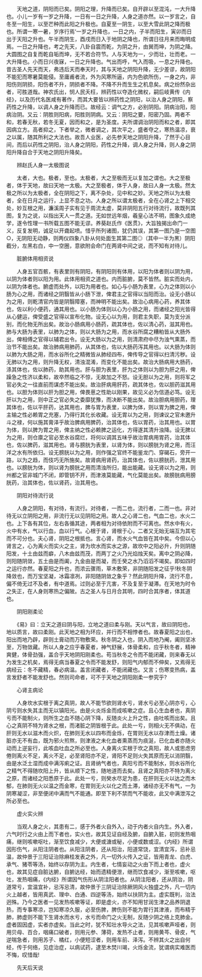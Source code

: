 <!-- { "loadSidebar": true } -->
　　天地之道，阴阳而已矣。阴阳之理，升降而已矣。自开辟以至混沌，一大升降也。小儿一岁有一岁之升降，一日有一日之升降，人身之道亦然。以一岁言之，自冬至一阳生，以至芒种而此阳之升极也。自夏至一阴生，以至大雪此阴之降而极也。所谓一寒一暑，岁序行焉‘一岁之升降也，一日之内，子半而阳生，寅卯而日出于天阳之升也。午半而阴生，酉戌而日入于地阴之降也，所谓日往月来而晦明成焉。一日之升降也，考之先天，八卦自震而乾，为阴之升，由巽而坤，为阴之降。大圆图之自复而乾自垢而坤，无不若合符节。人与天地为一，少而壮，壮而老。一大升降也。小而日兴夜寐，一日之升降也。气出而呼，气入而吸，一息之升降也。昔古圣人先天而天，弗违后天而奉天时，其与天地之阴阳升降，无少差谬，故阴阳不能犯而寒暑莫能侵。至庸甫者流，外为风寒所逼，内为色欲所伤，一身之内，非阳伤则阴损，阳伤者不升，阴损者不降。不降不升而生生之机息矣。病之纷然杂出者，可胜道哉。神农氏出，悯人民夭枉，辨药性以夺造化微权，嗣后岐黄传《内经》，以及历代名医咸有著作，而其大要皆以辨药性之阴阳，以治人身之阴阳，察药性之升降，以调人身之升降而已。故经云：调气之方，必别阴阳。阴病治阳，阳病治阴。又云：阴胜则阳病，阳胜则阴病。又云：阴阳之要，阳密乃固。两者不和，若春无秋，若冬无夏，因而和之，是为圣度。夫所谓调治阴阳而和之者，即其因病立方。高者抑之，下者举之，微者调之，其次平之，盛者夺之，寒热温凉，衰之以属，随其所利之大法也。故吾人业医，必先参天地之阴阳升降，了然于心目间，而后以药性之阴阳，治人身之阴阳，药性之升降，调人身之升降，则人身之阴阳升降自合于天地之阴阳升降矣。

　　辨赵氏人身一太极图说

　　太者，大也。极者，至也。太极者，大之至极而无以复加之谓也。大之至极者，体于天地，故曰天地一太极。大之至极者，体于人身，故曰人身一太极。然太极之所以为太极者，全在阴阳之下，离不杂处，见中和之妙。天地之所以为太极者，全在日月之运行，上显不息之功。人身之所以谓太极者，全在心肾之上下相交处，妙互根之用，濂溪周子实有见于周流太虚，莫非阴阳五行对待流行，故既列其图，复为之说，以指出天人一贯之道。无如世远年烟，羲皇心法不明，图象久成绝学，遂令性理一书所载五图不能无谬。养葵赵氏作《医贯》，大旨独揭出命门一义，反复发明，诚足以开聋起喷。惜乎所列诸图，犹仍其误，其第一图乃是一空图○，无阴阳无动静，则两仪四象八卦从何处面生其第二图◎（其中一半为黑）阴阳截分，左黑右白，中一空圈，意欲附会命门在两肾中间之说，而不知有对待儿。

　　脏腑体用相资说

　　人身五官百骸，有表里则有阴阳，有阴阳则有体用，以阳为体者则以阴为用，以阴为体者则以阳为用。此体用相资之道也。内而脏腑，莫不皆然。脏实而处内，以阴为体者也。腑虚而处外，以阳为用者也。如心与小肠为表里，心为之体则以小肠为心之用，而诸经之阴翳皆从小肠下泄，俾君主之官得以当阳而治。设无小肠以为之用，则乾清官内皆是阴翳障塞，而神明不能出矣。故治心病用心药，养其体也，佐以利小便药，通其用也。以小肠为体则以心为小肠之用，而诸经之阳光皆得从心健运，俾受盛之官得以宣布化物。设无心以为用，则君主失职，莫为支分派别，而化物无所出矣。故治小肠病用小肠药，疏其体也，佐以清心药，滋其用也。肺与大肠为表里，以肺为之体，则以大肠为之用，而水谷所腐之糟粕皆从大肠外出，俾相傅之官得以辅君出令。设无大肠以为之用，则清肃府中尽为浊气熏蒸，而治节不能出矣。故治肺病用肺药，从其体也，佐以大肠药泻其用也。以大肠为体则以肺为大肠之用，而水谷所化之精微皆从肺经四布，俾传导之官得以扫清污秽。设无肺以为之用，则升降无权，清浊混淆，而变化不能出矣。故治大肠病用大肠药，涤其体也，佐以肺药，助其用也。肝与胆为表里，肝为之体则以为胆为肝之用，俾躁急之性济以柔和，故卒然临之不惊，无故加之不怒。设无胆以为之用，则将军之官必失之一往直前而谋虑不能出矣。故治肝病用肝药，疏其体也，佐以胆药滋其用也。以胆为体则以肝为胆之用，俾畏葸之性助以刚果，故见义必为信道必笃。设无肝以为之用，则中正之官必失之委靡犹豫，而决断不能出矣。故治胆病用胆药，理其体也，佐以平肝药，达其用也，脾与胃为表里，以脾为体，则以胃为脾之用，俾主输之性必赖胃之充塞，乃得行其化长收藏。设无胃以为之用，则谏议之官未邀升斗之禄，何以施其膏泽乎故治脾病用脾药，治其体也，佐以胃药，治其用也。以胃为体，则以脾为胃之用，俾主纳之性必赖脾之运化，方得遂其清升浊降。设无脾以为之用，则仓廪之官必至水谷腐烂，将何以调其五味乎故治胃病用胃药，治其体也，佐以脾药，滋其用也。肾与膀胱为表里，以肾为体，则以膀胱为肾之用，而汪洋之水有所依归。设无膀胱以为之用，则作强之官终不能鉴龙门、穿碣石，旁开一路，以为之趋，而伎巧无所施矣。故肾病用肾药，治其体也，佐以膀胱药，泄其用也。以膀胱为体，则以肾为膀胱之用而清浊所归，能出能藏。设无肾以为之用，则州都之官非城门不闭，即管钥不开，而津液莫能藏，气化莫能出矣。故膀胱病用膀胱药，治其体也，佐以肾药，治其用也。

　　阴阳对待流行说

　　人身之阴阳，有对待，有流行。对待者，一而二也，流行者，二而一也。非对待无以立阴阳之用，非流行无以见阴阳之用。故人之心肾二也，气血二也，水火二也。上下各有其位，左右各循其途，两者相为对待依附而不可离也。然水中有火，火中有水，气以行血，血以行气。心根于肾，肾根于心，二者又无始无端互为其宅而不可分也。夫心肾，阴阳之根抵也。言心肾，而水火气血皆在其中矣。今但以心肾言之，心为离火而实火之主，肾为坎水而实水之源，故坎中之阳必升，升则阴随阳发，十土由兹而癖，八木由兹而茂，而两丁之火乃光焰烛天矣。离中之阴必降，则阳随阴敛，五土由是而阖，九金由是而凝，而壬癸之水乃滔滔不竭矣。即如四时之运行亦然。春夏阳之升也，而浓云骤雨，草木敷荣，非阴随阳发之征乎!秋冬阴降敛也，而万宝坚凝，冰霜凛冽，非阳随阴敛之象乎？然此阴阳升降，流行不息，偏不倚无过不及者，有中道焉。过则必至于亢害，不及复至于凝滞。在天地为时令之失正，在人身则寒热之偏陂。古之圣人与日月合其明，四时合其序者，体其道也。

　　阴阳刚柔论

　　《易》曰：立天之道曰阴与阳，立地之道曰柔与刚。天以气言，故曰阴阳也，地以质言，故曰柔刚。此天地之相为环应，并行而不相悖者也。故春夏阳之出也，阳出而地乃辟，辟则土膏动而万物敷荣。秋冬阴之入也，阴入而地乃阉，阖则坚冰至，万物敛藏。所以人身之应乎春夏者，神气舒展，体骨柔和，应乎秋冬者，精神爽健，体骨劲强，盖合乎天地阴阳刚柔也。苟当秋冬之令而不能闭藏，则来春无以为发生之机矣，焉得无病当春夏之令而不能发舒，则阳气内郁而不伸矣，又焉得无病经云：冬不藏精，春必病温。盖言闭藏者，不能闭藏也。又言；伤寒变热病，盖言发舒者不能发舒也。然则司命者，可不于天地之阴阳刚柔一参究乎?

　　心肾主病论

　　人身坎水实根于离之真阴，故人不能节欲则肾水亏，肾水亏必至心阴亦亏，心阴亏则水失其主而无以镇阳光。由是火炎烁金而成咳嗽之症。且心生血者也，真阴亏而不能制火，则所生之血不随心阴下降，反随炎火上升之性，由吐咳而出矣。且心之真阴不特为肾水之根，而渚脏之阴皆根于此。此处一亏，则相火无不俱动，在肝则无水以滋木而火炽，在肺则无水以四布而金烁，在胃则无水以存津而土燥。诸脏亦无不有血，既为邪火煎熬，则津液之未化血者熏蒸而为痰涎，已化血者亦随火动而上逆妄行，此咳血吐血之所必至也。人身离火实根于坎之真阳，故人或思虑劳倦则离火不足，离火不足，必至肾阳亦不足，肾阳不足则火失其原而无以消阴翳，由是水泛土湿而成中满泻痢之证。且肾纳气者也，真阳亏而不能制水，则水谷所化之精气不得随坎阳上升，皆从顺下之性，随地道而去矣。且肾之真阳亦不特为离火之原，而诸经之阳悉原于此。此处一亏，则癸水尽足为患，在肝则无火以达之而木郁，在肺则无火以温之而金寒，在胃则无火以化之而土滞，诸经亦无不有气，一为阴寒凝涩，非至便闭中满而气不能通。即至下利不禁而气不能收，此又中满泄泻之所必至也。

　　虚火实火辨

　　当观人身之火，其患有二，感于外者火自外入，动于内者火自内生。外入者，六气时行之火由上而下者也，实火也，故其见证自经及腑，自腑入脏，初则发热咽痛，继则咳嗽呕吐，渐至饮食减少，大便或溏或秘，小便或数或涩。《内经》所谓因形伤气，从阳注阴者也。从阳注阴者，还从阳治，阳道常饶，宜清宜泻，忌补忌温，故仲景于三阳证治除麻桂发表之外，凡一切外火传入之证，皆用青龙、白虎、承气、猪苓等汤，始终以存阴为主。内生者，七情妄动之火由下而上者也，虚火也，故其见症自脏达腑，自腑达经，始而遗精便泄，继而饮食减少，渐至咳嗽，呕吐，发热咽痛，《内经》所谓因气伤形从阴注阳者也。从阴注阳者，还从阴治，阴道常亏，宜温宜补，忌泻忌清，故仲景于三阴证治除厥阴风火独盛之外，凡一切内火上越者，皆用真武、理中、白通、四逆等汤，始终以扶阴为主。虚实既判，治法迥殊。乃今之医者一见发热咳嗽等证，即是虚火，亦不知用甘润生津之品养阴退热，而专事寒凉，岂知寒凉久服，必至伤脾，脾伤则不能为胃行其津液，而布精于肺，肺虚则不能下生肾水而水亏，水亏而命门之火无制，反随少阴之络上克肺金。虚者固因虚，实者亦虚矣。当此之时，犹不知壮水导火之法，见其咳嗽声哑者，则用贝母、百合，咽痛口破者，则用元参、薄荷，发热不止者，则用黄芩、骨皮，气逆喘急者，则用苏子、橘红，小便短涩者，则用车前、泽泻。不辨其火之出自何经，传于何络，见症治症，以病试药，逮至木焚川竭，火烁金流，犹谓病实难医而不悔，叹惜哉!

　　先天后天说

